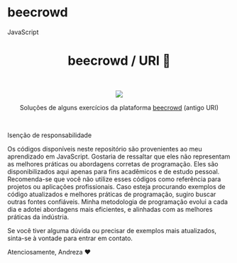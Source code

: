# beecrowd
JavaScript
<h1 align="center">beecrowd / URI 🐝</h1>

<br />

<p align="center">
  <img src="![image](https://github.com/Andrezapsilva/beecrowd/assets/140206807/921de066-162f-4fd4-b4df-51b4fa978eca)" />
</p>

<p align="center">Soluções de alguns exercícios da plataforma 
    <a href="https://www.beecrowd.com.br/">beecrowd</a>
    (antigo URI)
</p>

<br />

Isenção de responsabilidade

Os códigos disponíveis neste repositório são provenientes ao meu aprendizado em JavaScript. Gostaria de ressaltar que eles não representam as melhores práticas ou abordagens corretas de programação.
Eles são disponibilizados aqui apenas para fins acadêmicos e de estudo pessoal.
Recomenda-se que você não utilize esses códigos como referência para projetos ou aplicações profissionais. 
Caso esteja procurando exemplos de código atualizados e melhores práticas de programação, sugiro buscar outras fontes confiáveis.
Minha metodologia de programação evolui a cada dia e adotei abordagens mais eficientes, e alinhadas com as melhores práticas da indústria.

Se você tiver alguma dúvida ou precisar de exemplos mais atualizados, sinta-se à vontade para entrar em contato.

Atenciosamente,
Andreza ♥
